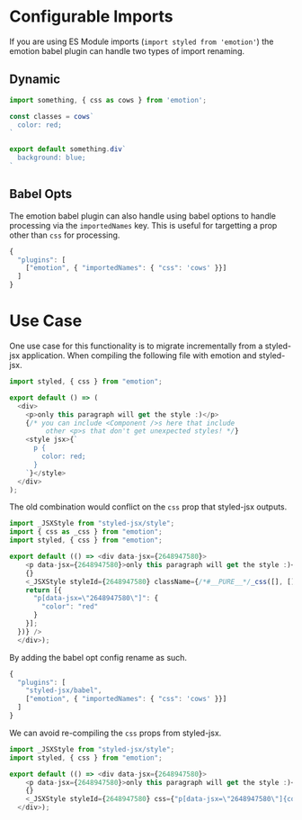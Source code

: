 # Configurable Imports

If you are using ES Module imports (`import styled from 'emotion'`)
the emotion babel plugin can handle two types of import renaming.

## Dynamic

```js
import something, { css as cows } from 'emotion';

const classes = cows`
  color: red;
`

export default something.div`
  background: blue;
`
```

## Babel Opts

The emotion babel plugin can also handle using babel options to handle
processing via the `importedNames` key. This is useful for targetting
a prop other than `css` for processing.

```js
{
  "plugins": [
    ["emotion", { "importedNames": { "css": 'cows' }}]
  ]
}
```


# Use Case

One use case for this functionality is to migrate incrementally from a
styled-jsx application. When compiling the following file with emotion
and styled-jsx.

```js
import styled, { css } from "emotion";

export default () => (
  <div>
    <p>only this paragraph will get the style :)</p>
    {/* you can include <Component />s here that include
         other <p>s that don't get unexpected styles! */}
    <style jsx>{`
      p {
        color: red;
      }
    `}</style>
  </div>
);
```

The old combination would conflict on the `css` prop that styled-jsx
outputs.

```js
import _JSXStyle from "styled-jsx/style";
import { css as _css } from "emotion";
import styled, { css } from "emotion";

export default (() => <div data-jsx={2648947580}>
    <p data-jsx={2648947580}>only this paragraph will get the style :)</p>
    {}
    <_JSXStyle styleId={2648947580} className={/*#__PURE__*/_css([], [], function createEmotionStyledRules() {
    return [{
      "p[data-jsx=\"2648947580\"]": {
        "color": "red"
      }
    }];
  })} />
  </div>);
```

By adding the babel opt config rename as such.

```js
{
  "plugins": [
    "styled-jsx/babel",
    ["emotion", { "importedNames": { "css": 'cows' }}]
  ]
}
```

We can avoid re-compiling the `css` props from styled-jsx.

```js
import _JSXStyle from "styled-jsx/style";
import styled, { css } from "emotion";

export default (() => <div data-jsx={2648947580}>
    <p data-jsx={2648947580}>only this paragraph will get the style :)</p>
    {}
    <_JSXStyle styleId={2648947580} css={"p[data-jsx=\"2648947580\"]{color:red}"} />
  </div>);
```
